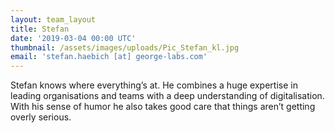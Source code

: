 ```yaml
---
layout: team_layout
title: Stefan
date: '2019-03-04 00:00 UTC'
thumbnail: /assets/images/uploads/Pic_Stefan_kl.jpg
email: 'stefan.haebich [at] george-labs.com'
---
```


Stefan knows where everything’s at. He combines a huge expertise in leading organisations and teams with a deep understanding of digitalisation. With his sense of humor he also takes good care that things aren’t getting overly serious.

